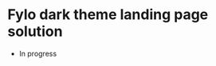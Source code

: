 # Fylo dark theme landing page solution

- In progress

<!-- :heavy_check_mark: This is a solution to the [Fylo dark theme landing page challenge on Frontend Mentor](https://www.frontendmentor.io/challenges/fylo-dark-theme-landing-page-5ca5f2d21e82137ec91a50fd). 

Frontend Mentor challenges help you improve your coding skills by building realistic projects. 

## Overview

### The challenge

Users should be able to:

- View the optimal layout for the site depending on their device's screen size
- See hover states for all interactive elements on the page

### Screenshot

<img src="./design/desktop-preview.jpg" alt="screenshot" width="400"/>
  
### Links

- Live Site URL: [https://dewslyse.github.io/FEM_Solutions/fylo-dark-theme-landing-page/](https://dewslyse.github.io/FEM_Solutions/fylo-dark-theme-landing-page/)
- Solution URL: [https://github.com/dewslyse/FEM_Solutions/tree/main/fylo-dark-theme-landing-page](https://github.com/dewslyse/FEM_Solutions/tree/main/fylo-dark-theme-landing-page)
- View [solution on Frontend mentor]() :fire: -->
